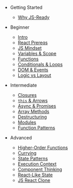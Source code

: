 - Getting Started  
  - [Why JS-Ready](README.md)

- Beginner  
  - [Intro](beginner/intro.md)  
  - [React Prereqs](beginner/react-prereqs.md)  
  - [JS Mindset](beginner/js-mindset.md)  
  - [Variables & Scope](beginner/variables-scope.md)  
  - [Functions](beginner/functions.md)  
  - [Conditionals & Loops](beginner/conditionals-loops.md)  
  - [DOM & Events](beginner/dom-events.md)  
  - [Logic vs Layout](beginner/logic-vs-layout.md)

- Intermediate  
  - [Closures](intermediate/closures.md)  
  - [`this` & Arrows](intermediate/this-arrow.md)  
  - [Async & Promises](intermediate/async.md)  
  - [Array Methods](intermediate/array-methods.md)  
  - [Destructuring](intermediate/destructuring.md)  
  - [Modules](intermediate/modules.md)  
  - [Function Patterns](intermediate/function-patterns.md)

- Advanced  
  - [Higher-Order Functions](advanced/higher-order-functions.md)  
  - [Currying](advanced/currying.md)  
  - [State Patterns](advanced/state-patterns.md)  
  - [Execution Context](advanced/execution-context.md)  
  - [Component Thinking](advanced/component-thinking.md)  
  - [React-Like State](advanced/react-like-state.md)  
  - [JS React Clone](advanced/js-react-clone.md)
